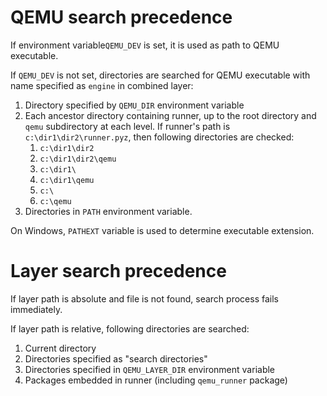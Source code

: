 # QEMU search precedence
If environment variable`QEMU_DEV` is set, it is used as path to QEMU executable.

If `QEMU_DEV` is not set, directories are searched for QEMU executable with name specified as `engine` in 
combined layer:
1. Directory specified by `QEMU_DIR` environment variable
2. Each ancestor directory containing runner, up to the root directory and `qemu` subdirectory at each level.
   If runner's path is `c:\dir1\dir2\runner.pyz`, then following directories are checked:
   1. `c:\dir1\dir2`
   2. `c:\dir1\dir2\qemu`
   3. `c:\dir1\`
   4. `c:\dir1\qemu`
   5. `c:\`
   6. `c:\qemu`
3. Directories in `PATH` environment variable.

On Windows, `PATHEXT` variable is used to determine executable extension.

# Layer search precedence
If layer path is absolute and file is not found, search process fails immediately.

If layer path is relative, following directories are searched:
1. Current directory
2. Directories specified as "search directories"
3. Directories specified in `QEMU_LAYER_DIR` environment variable
4. Packages embedded in runner (including `qemu_runner` package)
